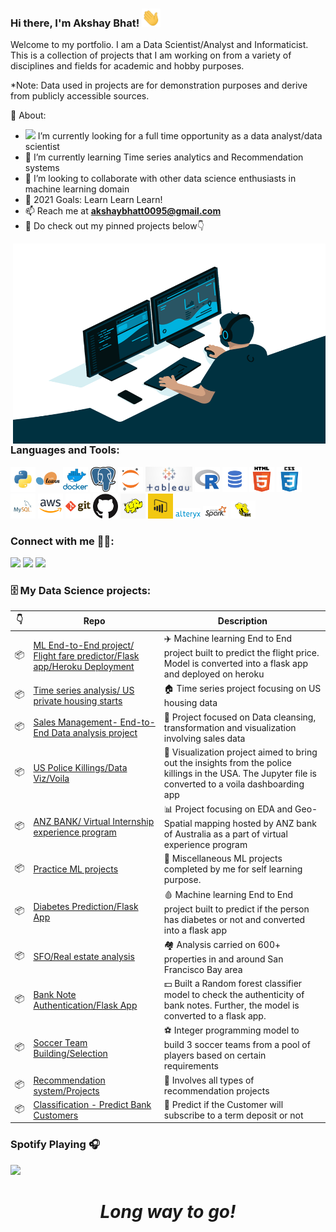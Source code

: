 ### Hi there, I'm Akshay Bhat! <img src="https://github.com/akshaybhatt0095/PYTHON-A-Z/blob/master/Hi.gif" width="30px">

Welcome to my portfolio. I am a Data Scientist/Analyst and Informaticist. This is a collection of projects that I am working on from a variety of disciplines and fields for academic and hobby purposes.


*Note: Data used in projects are for demonstration purposes and derive from publicly accessible sources.

🧐 About:

- <img src="https://media.giphy.com/media/WUlplcMpOCEmTGBtBW/giphy.gif" width="30"> I’m currently looking for a full time opportunity as a data analyst/data scientist
- 🌱 I’m currently learning Time series analytics and Recommendation systems
- 👯 I’m looking to collaborate with other data science enthusiasts in machine learning domain
- 🥅 2021 Goals: Learn Learn Learn!
- 📫 Reach me at **akshaybhatt0095@gmail.com**
- 📌 Do check out my pinned projects below👇

<img align="right" alt="GIF" src="https://github.com/akshaybhatt0095/PYTHON-A-Z/blob/master/code.gif?raw=true" width="500" height="320" />

### Languages and Tools:

<img target="_blank" width="40px" src="https://raw.githubusercontent.com/github/explore/80688e429a7d4ef2fca1e82350fe8e3517d3494d/topics/python/python.png"/><img height="40" src="https://raw.githubusercontent.com/github/explore/80688e429a7d4ef2fca1e82350fe8e3517d3494d/topics/scikit-learn/scikit-learn.png">
<img height="40" src="https://raw.githubusercontent.com/github/explore/80688e429a7d4ef2fca1e82350fe8e3517d3494d/topics/docker/docker.png">
<img height="40" src="https://raw.githubusercontent.com/github/explore/80688e429a7d4ef2fca1e82350fe8e3517d3494d/topics/postgresql/postgresql.png">
<img height="40" src="https://raw.githubusercontent.com/github/explore/80688e429a7d4ef2fca1e82350fe8e3517d3494d/topics/jupyter-notebook/jupyter-notebook.png">
<img target="_blank" height="40px" src="https://github.com/akshaybhatt0095/FLIGHT-FARE-PREDICTION-HEROKU-DEPLOYMENT/blob/master/img/what-is-tableau-2.png"/>
<img height="40" src="https://raw.githubusercontent.com/github/explore/80688e429a7d4ef2fca1e82350fe8e3517d3494d/topics/r/r.png">
<img height="40" src="https://raw.githubusercontent.com/github/explore/80688e429a7d4ef2fca1e82350fe8e3517d3494d/topics/sql/sql.png">
<img target="_blank" width="40px" src="https://raw.githubusercontent.com/github/explore/80688e429a7d4ef2fca1e82350fe8e3517d3494d/topics/html/html.png"/>
<img target="_blank" width="40px" src="https://raw.githubusercontent.com/github/explore/80688e429a7d4ef2fca1e82350fe8e3517d3494d/topics/css/css.png"/>
<img target="_blank" width="40px" src="https://raw.githubusercontent.com/github/explore/80688e429a7d4ef2fca1e82350fe8e3517d3494d/topics/mysql/mysql.png"/>
<img target="_blank" width="40px" src="https://raw.githubusercontent.com/github/explore/80688e429a7d4ef2fca1e82350fe8e3517d3494d/topics/aws/aws.png"/>
<img target="_blank" width="40px" src="https://raw.githubusercontent.com/github/explore/80688e429a7d4ef2fca1e82350fe8e3517d3494d/topics/git/git.png"/>
<img target="_blank" width="40px" src="https://raw.githubusercontent.com/github/explore/78df643247d429f6cc873026c0622819ad797942/topics/github/github.png"/>
<img target="_blank" width="40px" src="https://github.com/akshaybhatt0095/PYTHON-A-Z/blob/master/Hadoop.jpg"/>
<img target="_blank" width="40px" src="https://github.com/akshaybhatt0095/PYTHON-A-Z/blob/master/Power-BI-Logo.png"/>
<img target="_blank" width="40px" src="https://github.com/akshaybhatt0095/PYTHON-A-Z/blob/master/alteryx.png"/>
<img target="_blank" width="40px" src="https://github.com/akshaybhatt0095/PYTHON-A-Z/blob/master/apache%20spark.jpg"/>
<img target="_blank" width="40px" src="https://github.com/akshaybhatt0095/PYTHON-A-Z/blob/master/hive.png"/>


### Connect with me 🤝📱:
[<img target="_blank" src="https://img.icons8.com/doodle/64/000000/linkedin-circled.png"/>](https://www.linkedin.com/in/akshay-bhat95/)
[<img target="_blank" src="https://img.icons8.com/color/64/000000/instagram"/>](https://www.instagram.com/akshayy_gb/)
<a href="mailto:akshaybhatt0095@gmail.com"> <img src="https://img.icons8.com/fluent/48/000000/gmail.png" width="64"/> </a>

### 🗄 My Data Science projects:

|👇 |Repo| Description|
|---|---|---|
| 📦  | [ML End-to-End project/ Flight fare predictor/Flask app/Heroku Deployment](https://github.com/akshaybhatt0095/FLIGHT-FARE-PREDICTION-HEROKU-DEPLOYMENT) |  ✈️ Machine learning End to End project built to predict the flight price. Model is converted into a flask app and deployed on heroku  |
| 📦  | [Time series analysis/ US private housing starts](https://github.com/akshaybhatt0095/US-Private-housing-starts--Time-series-analysis) | 🏠 Time series project focusing on US housing data |
| 📦  | [Sales Management- End-to-End Data analysis project](https://github.com/akshaybhatt0095/Sales-Management--Data-analysis-project) | 🎢 Project focused on Data cleansing, transformation and visualization involving sales data |
| 📦  | [US Police Killings/Data Viz/Voila](https://github.com/akshaybhatt0095/DATA-ANALYTICS-VISUALIZATION-PROJECTS/tree/main/US%20SHOOTINGS) |  🔫 Visualization project aimed to bring out the insights from the police killings in the USA. The Jupyter file is converted to a voila dashboarding app |
| 📦  | [ANZ BANK/ Virtual Internship experience program](https://github.com/akshaybhatt0095/DATA-ANALYTICS-VISUALIZATION-PROJECTS/tree/main/ANZ) | 📊 Project focusing on EDA and Geo-Spatial mapping hosted by ANZ bank of Australia as a part of virtual experience program |
| 📦  | [ Practice ML projects](https://github.com/akshaybhatt0095/MACHINE-LEARNING-PROJECTS) | 📁 Miscellaneous ML projects completed by me for self learning purpose. |
| 📦  | [ Diabetes Prediction/Flask App](https://github.com/akshaybhatt0095/DIABETES-PREDICTION-FLASK-APP) |  🩸 Machine learning End to End project built to predict if the person has diabetes or not and converted into a flask app  |
| 📦  | [SFO/Real estate analysis](https://github.com/akshaybhatt0095/REAL-ESTATE-ANALYSIS-SFO) | 🏘️ Analysis carried on 600+ properties in and around San Francisco Bay area |
| 📦  | [Bank Note Authentication/Flask App](https://github.com/akshaybhatt0095/BANK-NOTE-AUTHENTICATION-FLASK-APP) | 💵 Built a Random forest classifier model to check the authenticity of bank notes. Further, the model is converted to a flask app.  |
| 📦  | [ Soccer Team Building/Selection](https://github.com/akshaybhatt0095/INTEGER-PROGRAMMING-MODEL-FOR-TEAM-SELECTION) | ⚽ Integer programming model to build 3 soccer teams from a pool of players based on certain requirements  |
| 📦  |  [Recommendation system/Projects](https://github.com/akshaybhatt0095/RECOMMENDATION-SYSTEMS-PROJECTS)| 🎥 Involves all types of recommendation projects |
| 📦  | [Classification - Predict Bank Customers ](https://github.com/akshaybhatt0095/MACHINE-LEARNING-PROJECTS/tree/master/Predict%20Bank%20Customers) |  🏦  Predict if the Customer will subscribe to a term deposit or not |


### Spotify Playing 🎧
[<img src="https://now-playing-codestackr.vercel.app/api/spotify-playing"/>](https://open.spotify.com/user/Akshaybhatt)

<h1 align='center'><i>Long way to go!</i></h1>

